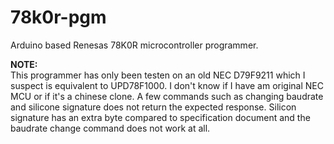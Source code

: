 # 78k0r-pgm
Arduino based Renesas 78K0R microcontroller programmer.

**NOTE:**  
This programmer has only been testen on an old NEC D79F9211 which I suspect is equivalent to UPD78F1000. I don't know if I have am original NEC MCU or if it's a chinese clone. A few commands such as changing baudrate and silicone signature does not return the expected response. Silicon signature has an extra byte compared to specification document and the baudrate change command does not work at all.
